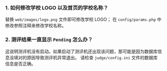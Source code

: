
### 1. 如何修改学校 LOGO 以及首页的学校名称？
替换 `web/images/logo.png` 文件即可修改学校 LOGO； 在 `config/params.php` 中修改参照注释来修改学校名称。

### 2. 测评结果一直显示 `Pending` 怎么办？
这说明测评机没有启动。如果启动了测评机还出现该问题，那可能是因为数据库信息没填对的原因导致测评机异常退出。
请检查 `judge/config.ini` 文件的数据库信息是否正确。

